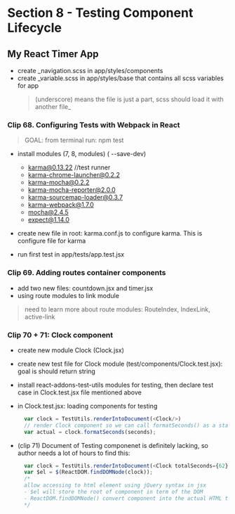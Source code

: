 # Section 8 - Testing Component Lifecycle
## My React Timer App
- create _navigation.scss in app/styles/components
- create _variable.scss in app/styles/base that contains all scss variables for app
  > (underscore) means the file is just a part, scss should load it with another file_

### Clip 68. Configuring Tests with Webpack in React
  > GOAL: from terminal run: npm test

  - install modules (7, 8, modules) ( --save-dev)
    + karma@0.13.22 //test runner
    + karma-chrome-launcher@0.2.2
    + karma-mocha@0.2.2
    + karma-mocha-reporter@2.0.0
    + karma-sourcemap-loader@0.3.7
    + karma-webpack@1.7.0
    + mocha@2.4.5
    + expect@1.14.0

  - create new file in root: karma.conf.js to configure karma. This is configure file for karma
  - run first test in app/tests/app.test.jsx

### Clip 69. Adding routes container components
  - add two new files: countdown.jsx and timer.jsx
  - using route modules to link module
  > need to learn more about route modules: RouteIndex, IndexLink, active-link

### Clip 70 + 71: Clock component
  - create new module Clock (Clock.jsx)
  - create new test file for Clock module (test/components/Clock.test.jsx): goal is should return string
  - install react-addons-test-utils modules for testing, then declare test case in Clock.test.jsx file mentioned above
  - in Clock.test.jsx: loading components for testing
    ```javascript
      var clock = TestUtils.renderIntoDocument(<Clock/>)
      // render Clock component so we can call formatSeconds() as a standard function like below
      var actual = clock.formatSeconds(seconds);      
    ```

  - (clip 71) Document of Testing componenet is definitely lacking, so author needs a lot of hours to find this:
    ```javascript
      var clock = TestUtils.renderIntoDocument(<Clock totalSeconds={62}/>);
      var $el = $(ReactDOM.findDOMNode(clock));
      /*
      allow accessing to html element using jQuery syntax in jsx
      - $el will store the root of component in term of the DOM
      - ReactDOM.findDOMNode() convert component into the actual HTML that it's rendered to browser
      */
    ```
